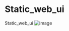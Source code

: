 # Static_web_ui
Static_web_ui
![image](https://user-images.githubusercontent.com/112721990/192091390-084f71a9-0ed9-4870-a6f5-5e02a9af98cf.png)
